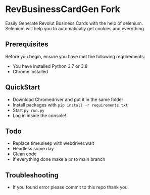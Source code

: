 # RevBusinessCardGen Fork
Easily Generate Revolut Business Cards with the help of selenium.  
Selenium will help you to automatically get cookies and everything

## Prerequisites

Before you begin, ensure you have met the following requirements:
- You have installed Python 3.7 or 3.8 
- Chrome installed

## QuickStart
  
  - Download Chromedriver and put it in the same folder
  - Install packages with `pip install -r requirements.txt`
  - Start `py run.py`
  - Log in inside the console!
  
 ## Todo
 
- Replace time.sleep with webdriver.wait
- Headless some day
- Clean code
- If everything done make a pr to main branch

## Troubleshooting

- If you found error please commit to this repo thank you




 
